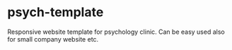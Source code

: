 # psych-template

Responsive website template for psychology clinic. Can be easy used also for small company website etc. 
